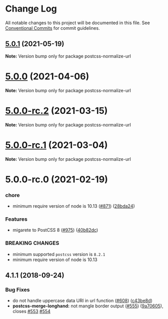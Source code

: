 # Change Log

All notable changes to this project will be documented in this file.
See [Conventional Commits](https://conventionalcommits.org) for commit guidelines.

## [5.0.1](https://github.com/cssnano/cssnano/compare/postcss-normalize-url@5.0.0...postcss-normalize-url@5.0.1) (2021-05-19)

**Note:** Version bump only for package postcss-normalize-url





# [5.0.0](https://github.com/cssnano/cssnano/compare/postcss-normalize-url@5.0.0-rc.2...postcss-normalize-url@5.0.0) (2021-04-06)

**Note:** Version bump only for package postcss-normalize-url





# [5.0.0-rc.2](https://github.com/cssnano/cssnano/compare/postcss-normalize-url@5.0.0-rc.1...postcss-normalize-url@5.0.0-rc.2) (2021-03-15)

**Note:** Version bump only for package postcss-normalize-url





# [5.0.0-rc.1](https://github.com/cssnano/cssnano/compare/postcss-normalize-url@5.0.0-rc.0...postcss-normalize-url@5.0.0-rc.1) (2021-03-04)

**Note:** Version bump only for package postcss-normalize-url





# 5.0.0-rc.0 (2021-02-19)


### chore

* minimum require version of node is 10.13 ([#871](https://github.com/cssnano/cssnano/issues/871)) ([28bda24](https://github.com/cssnano/cssnano/commit/28bda243e32ce3ba89b3c358a5f78727b3732f11))


### Features

* migarete to PostCSS 8 ([#975](https://github.com/cssnano/cssnano/issues/975)) ([40b82dc](https://github.com/cssnano/cssnano/commit/40b82dca7f53ac02cd4fe62846dec79b898ccb49))


### BREAKING CHANGES

* minimum supported `postcss` version is `8.2.1`
* minimum require version of node is 10.13



## 4.1.1 (2018-09-24)


### Bug Fixes

* do not handle uppercase data URI in url function ([#608](https://github.com/cssnano/cssnano/issues/608)) ([c43be8d](https://github.com/cssnano/cssnano/commit/c43be8d62b4c03b33390b177ff8e338b7192d824))
* **postcss-merge-longhand:** not mangle border output ([#555](https://github.com/cssnano/cssnano/issues/555)) ([9a70605](https://github.com/cssnano/cssnano/commit/9a706050b621e7795a9bf74eb7110b5c81804ffe)), closes [#553](https://github.com/cssnano/cssnano/issues/553) [#554](https://github.com/cssnano/cssnano/issues/554)
